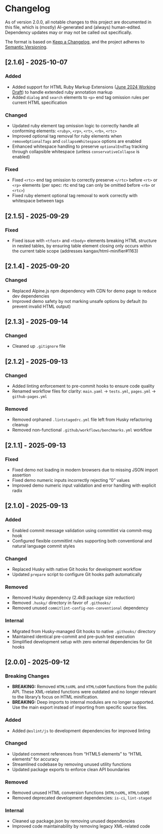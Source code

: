 # Changelog

As of version 2.0.0, all notable changes to this project are documented in this file, which is (mostly) AI-generated and (always) human-edited. Dependency updates may or may not be called out specifically.

The format is based on [Keep a Changelog](https://keepachangelog.com/en/1.0.0/), and the project adheres to [Semantic Versioning](https://semver.org/spec/v2.0.0.html).

## [2.1.6] - 2025-10-07

### Added

- Added support for HTML Ruby Markup Extensions ([June 2024 Working Draft](https://www.w3.org/TR/2024/WD-html-ruby-extensions-20240627/)) to handle extended ruby annotation markup
- Added `dialog` and `search` elements to `<p>` end tag omission rules per current HTML specification

### Changed

- Updated ruby element tag omission logic to correctly handle all conforming elements: `<ruby>`, `<rp>`, `<rt>`, `<rb>`, `<rtc>`
- Improved optional tag removal for ruby elements when `removeOptionalTags` and `collapseWhitespace` options are enabled
- Enhanced whitespace handling to preserve `optionalEndTag` tracking through collapsible whitespace (unless `conservativeCollapse` is enabled)

### Fixed

- Fixed `<rtc>` end tag omission to correctly preserve `</rtc>` before `<rt>` or `<rp>` elements (per spec: rtc end tag can only be omitted before `<rb>` or `<rtc>`)
- Fixed ruby element optional tag removal to work correctly with whitespace between tags

## [2.1.5] - 2025-09-29

### Fixed

- Fixed issue with `<tfoot>` and `<tbody>` elements breaking HTML structure in nested tables, by ensuring table element closing only occurs within the current table scope (addresses kangax/html-minifier#1163)

## [2.1.4] - 2025-09-20

### Changed

- Replaced Alpine.js npm dependency with CDN for demo page to reduce dev dependencies
- Improved demo safety by not marking unsafe options by default (to prevent invalid HTML output)

## [2.1.3] - 2025-09-14

### Changed

- Cleaned up `.gitignore` file

## [2.1.2] - 2025-09-13

### Changed

- Added linting enforcement to pre-commit hooks to ensure code quality
- Renamed workflow files for clarity: `main.yaml` → `tests.yml`, `pages.yml` → `github-pages.yml`

### Removed

- Removed orphaned `.lintstagedrc.yml` file left from Husky refactoring cleanup
- Removed non-functional `.github/workflows/benchmarks.yml` workflow

## [2.1.1] - 2025-09-13

### Fixed

- Fixed demo not loading in modern browsers due to missing JSON import assertion
- Fixed demo numeric inputs incorrectly rejecting “0” values
- Improved demo numeric input validation and error handling with explicit radix

## [2.1.0] - 2025-09-13

### Added

- Enabled commit message validation using commitlint via commit-msg hook
- Configured flexible commitlint rules supporting both conventional and natural language commit styles

### Changed

- Replaced Husky with native Git hooks for development workflow
- Updated `prepare` script to configure Git hooks path automatically

### Removed

- Removed Husky dependency (2.4kB package size reduction)
- Removed `.husky/` directory in favor of `.githooks/`
- Removed unused `commitlint-config-non-conventional` dependency

### Internal

- Migrated from Husky-managed Git hooks to native `.githooks/` directory
- Maintained identical pre-commit and pre-push test execution
- Simplified development setup with zero external dependencies for Git hooks

## [2.0.0] - 2025-09-12

### Breaking Changes

- **BREAKING:** Removed `HTMLtoXML` and `HTMLtoDOM` functions from the public API. These XML-related functions were outdated and no longer relevant to the library’s focus on HTML minification.
- **BREAKING:** Deep imports to internal modules are no longer supported. Use the main export instead of importing from specific source files.

### Added

- Added `@eslint/js` to development dependencies for improved linting

### Changed

- Updated comment references from “HTML5 elements” to “HTML elements” for accuracy
- Streamlined codebase by removing unused utility functions
- Updated package exports to enforce clean API boundaries

### Removed

- Removed unused HTML conversion functions (`HTMLtoXML`, `HTMLtoDOM`)
- Removed deprecated development dependencies: `is-ci`, `lint-staged`

### Internal

- Cleaned up package.json by removing unused dependencies
- Improved code maintainability by removing legacy XML-related code
